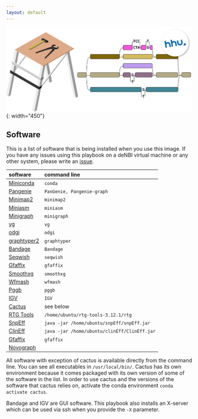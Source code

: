 ```yaml
---
layout: default
---
```


![GGW_logo](/denbi_gg/logo_trans.png){: width="450"}

## Software

This is a list of software that is being installed when you use this image. If you have any issues using this playbook on a deNBI virtual machine or any other system, please write an [issue](https://github.com/DiltheyLab/graph-genome-workbench/issues).

| software      | command line |
|:--------------|:-------------|
| [Miniconda](https://docs.conda.io/en/latest/miniconda.html) | `conda` |
| [Pangenie](https://github.com/eblerjana/PanGenie) | `PanGenie, Pangenie-graph` |
| [Minimap2](https://github.com/lh3/minimap2) | `minimap2` |
| [Miniasm](https://github.com/lh3/miniasm) | `miniasm` |
| [Minigraph](https://github.com/lh3/minigraph) | `minigraph` |
| [vg](https://github.com/vgteam/vg) | `vg` |
| [odgi](https://github.com/pangenome/odgi) | `odgi` |
| [graphtyper2](https://github.com/DecodeGenetics/graphtyper) | `graphtyper` |
| [Bandage](https://github.com/rrwick/Bandage) | `Bandage` |
| [Seqwish](https://github.com/ekg/seqwish) | `seqwish` |
| [Gfaffix](https://github.com/marschall-lab/GFAffix) | `gfaffix` |
| [Smoothxg](https://github.com/pangenome/smoothxg) | `smoothxg` |
| [Wfmash](https://github.com/waveygang/wfmash) | `wfmash` |
| [Pggb](https://github.com/pangeonme/pggb) | `pggb` |
| [IGV](https://software.broadinstitute.org/software/igv/) | `IGV` |
| [Cactus](https://github.com/ComparativeGenomicsToolkit/cactus) | see below |
| [RTG Tools](https://www.realtimegenomics.com/products/rtg-tools) | `/home/ubuntu/rtg-tools-3.12.1/rtg` |
| [SnpEff](https://netcologne.dl.sourceforge.net/project/snpeff) | `java -jar /home/ubuntu/snpEff/snpEff.jar` |
| [ClinEff](https://netcologne.dl.sourceforge.net/project/snpeff) | `java -jar /home/ubuntu/clinEff/ClinEff.jar`  |
| [Gfaffix](https://github.com/marschall-lab/GFAffix) | `gfaffix` |
| [Novograph](https://github.com/NCBI-Hackathons/NovoGraph) |  |

All software with exception of cactus is available directly from the command line. You can see all executables in `/usr/local/bin/`. Cactus has its own environment because it comes packaged with its own version of some of the software in the list. In order to use cactus and the versions of the software that cactus relies on, activate the conda environment `conda activate cactus`.

Bandage and IGV are GUI software. This playbook also installs an X-server which can be used via ssh when you provide the `-X` parameter.

